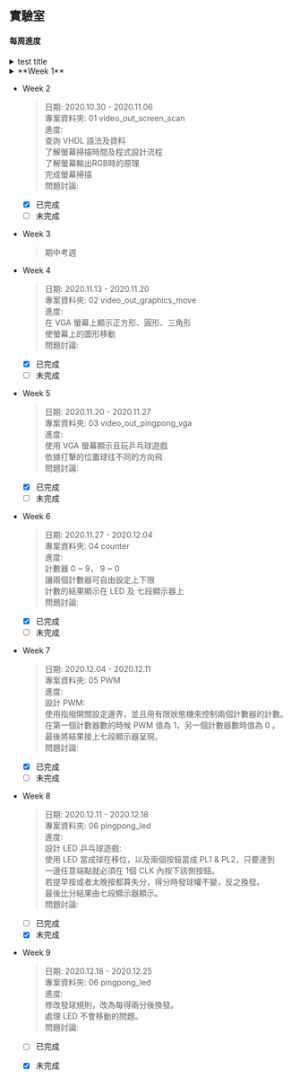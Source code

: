 ## 實驗室
#### **每周進度**
<details>
  <summary> test title </summary>
  test contain
</details>

<details>
  <summary> **Week 1** </summary>
  日期: 2020.10.27 - 2020.10.30 
  專案資料夾: 00 pre_test 
  進度: 
  建置 Vivado 環境 
  查詢 VHDL 語法及資料 
  問題討論: 
  - [x] 已完成
  - [ ] 未完成
</details>

* Week 2
  > 日期: 2020.10.30 \- 2020.11.06 \
  > 專案資料夾: 01 video_out_screen_scan \
  > 進度: \
  > 查詢 VHDL 語法及資料 \
  > 了解螢幕掃描時間及程式設計流程 \
  > 了解螢幕輸出RGB時的原理 \
  > 完成螢幕掃描 \
  > 問題討論: 
  - [x] 已完成
  - [ ] 未完成

* Week 3
  > 期中考週
  
* Week 4
  > 日期: 2020.11.13 \- 2020.11.20 \
  > 專案資料夾: 02 video_out_graphics_move \
  > 進度: \
  > 在 VGA 螢幕上顯示正方形、圓形、三角形 \
  > 使螢幕上的圖形移動 \
  > 問題討論: 
  - [x] 已完成
  - [ ] 未完成
  
* Week 5
  > 日期: 2020.11.20 \- 2020.11.27 \
  > 專案資料夾: 03 video_out_pingpong_vga \
  > 進度: \
  > 使用 VGA 螢幕顯示且玩乒乓球遊戲 \
  > 依據打擊的位置球往不同的方向飛 \
  > 問題討論: 
  - [x] 已完成
  - [ ] 未完成
  
* Week 6
  > 日期: 2020.11.27 \- 2020.12.04 \
  > 專案資料夾: 04 counter \
  > 進度: \
  > 計數器 0 \~ 9， 9 \~ 0 \
  > 讓兩個計數器可自由設定上下限 \
  > 計數的結果顯示在 LED 及 七段顯示器上 \
  > 問題討論:
  - [x] 已完成
  - [ ] 未完成
  
* Week 7
  > 日期: 2020.12.04 \- 2020.12.11 \
  > 專案資料夾: 05 PWM \
  > 進度: \
  > 設計 PWM: \
  > 使用指撥開關設定邊界，並且用有限狀態機來控制兩個計數器的計數。\
  > 在第一個計數器數的時候 PWM 值為 1，另一個計數器數時值為 0 。 \
  > 最後將結果接上七段顯示器呈現。 \
  > 問題討論: 
  - [x] 已完成
  - [ ] 未完成
  
* Week 8
  > 日期: 2020.12.11 \- 2020.12.18 \
  > 專案資料夾: 06 pingpong_led \
  > 進度: \
  > 設計 LED 乒乓球遊戲: \
  > 使用 LED 當成球在移位，以及兩個按鈕當成 PL1 & PL2，只要達到 \
  > 一邊任意端點就必須在 1個 CLK 內按下該側按鈕。 \
  > 若提早按或者太晚按都算失分，得分時發球權不變，反之換發。 \
  > 最後比分結果由七段顯示器顯示。 \
  > 問題討論: 
  - [ ] 已完成
  - [x] 未完成
  
* Week 9
  > 日期: 2020.12.18 \- 2020.12.25 \
  > 專案資料夾: 06 pingpong_led \
  > 進度: \
  > 修改發球規則，改為每得兩分後換發。 \
  > 處理 LED 不會移動的問題。 \
  > 問題討論:
  - [ ] 已完成
  - [x] 未完成
  
